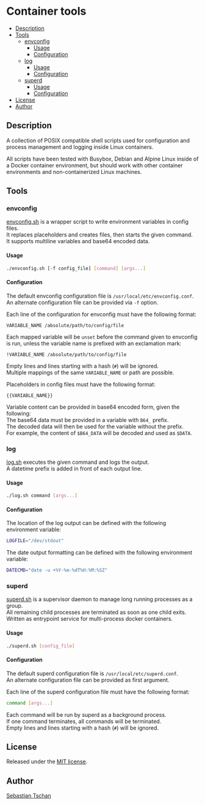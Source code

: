 # Container tools

- [Description](#description)
- [Tools](#tools)
  - [envconfig](#envconfig)
    - [Usage](#usage)
    - [Configuration](#configuration)
  - [log](#log)
    - [Usage](#usage-1)
    - [Configuration](#configuration-1)
  - [superd](#superd)
    - [Usage](#usage-2)
    - [Configuration](#configuration-2)
- [License](#license)
- [Author](#author)

## Description
A collection of POSIX compatible shell scripts used for configuration and
process management and logging inside Linux containers.

All scripts have been tested with Busybox, Debian and Alpine Linux inside
of a Docker container environment, but should work with other container
environments and non-containerized Linux machines.

## Tools

### envconfig
[envconfig.sh](bin/envconfig.sh) is a wrapper script to write environment
variables in config files.  
It replaces placeholders and creates files, then starts the given command.  
It supports multiline variables and base64 encoded data.

#### Usage

```sh
./envconfig.sh [-f config_file] [command] [args...]
```

#### Configuration
The default envconfig configuration file is `/usr/local/etc/envconfig.conf`.  
An alternate configuration file can be provided via `-f` option.  

Each line of the configuration for envconfig must have the following format:

```
VARIABLE_NAME /absolute/path/to/config/file
```

Each mapped variable will be `unset` before the command given to envconfig is
run, unless the variable name is prefixed with an exclamation mark:

```
!VARIABLE_NAME /absolute/path/to/config/file
```

Empty lines and lines starting with a hash (`#`) will be ignored.  
Multiple mappings of the same `VARIABLE_NAME` or path are possible.

Placeholders in config files must have the following format:

```
{{VARIABLE_NAME}}
```

Variable content can be provided in base64 encoded form,
given the following:  
The base64 data must be provided in a variable with `B64_` prefix.  
The decoded data will then be used for the variable without the prefix.  
For example, the content of `$B64_DATA` will be decoded and used as `$DATA`.

### log
[log.sh](bin/log.sh) executes the given command and logs the output.  
A datetime prefix is added in front of each output line.

#### Usage

```sh
./log.sh command [args...]
```

#### Configuration
The location of the log output can be defined
with the following environment variable:

```sh
LOGFILE="/dev/stdout"
```

The date output formatting can be defined
with the following environment variable:

```sh
DATECMD="date -u +%Y-%m-%dT%H:%M:%SZ"
```

### superd
[superd.sh](bin/superd.sh) is a supervisor daemon to manage long running
processes as a group.  
All remaining child processes are terminated as soon as one child exits.  
Written as entrypoint service for multi-process docker containers.

#### Usage

```sh
./superd.sh [config_file]
```

#### Configuration
The default superd configuration file is `/usr/local/etc/superd.conf`.  
An alternate configuration file can be provided as first argument.

Each line of the superd configuration file must have the following format:

```sh
command [args...]
```

Each command will be run by superd as a background process.  
If one command terminates, all commands will be terminated.  
Empty lines and lines starting with a hash (`#`) will be ignored.

## License
Released under the [MIT license](http://opensource.org/licenses/MIT).

## Author
[Sebastian Tschan](https://blueimp.net/)
